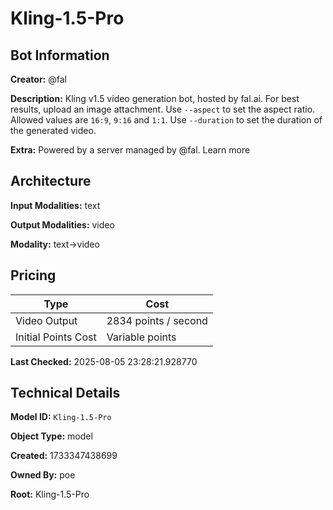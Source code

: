 # Kling-1.5-Pro

## Bot Information

**Creator:** @fal

**Description:** Kling v1.5 video generation bot, hosted by fal.ai. For best results, upload an image attachment. Use `--aspect` to set the aspect ratio. Allowed values are `16:9`, `9:16` and `1:1`. Use `--duration` to set the duration of the generated video.

**Extra:** Powered by a server managed by @fal. Learn more


## Architecture

**Input Modalities:** text

**Output Modalities:** video

**Modality:** text->video


## Pricing

| Type | Cost |
|------|------|
| Video Output | 2834 points / second |
| Initial Points Cost | Variable points |

**Last Checked:** 2025-08-05 23:28:21.928770


## Technical Details

**Model ID:** `Kling-1.5-Pro`

**Object Type:** model

**Created:** 1733347438699

**Owned By:** poe

**Root:** Kling-1.5-Pro
